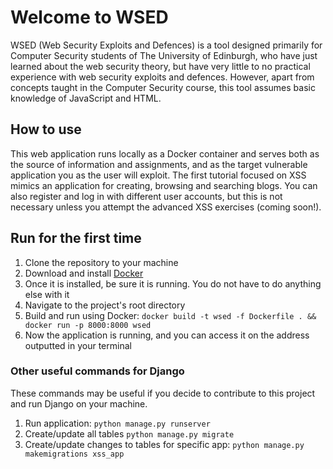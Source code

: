 # Welcome to WSED
WSED (Web Security Exploits and Defences) is a tool designed primarily for Computer Security students of The University of Edinburgh, who have just learned about the web security theory, but have very little to no practical experience with web security exploits and defences. However, apart from concepts taught in the Computer Security course, this tool assumes basic knowledge of JavaScript and HTML.

## How to use
This web application runs locally as a Docker container and serves both as the source of information and assignments, and as the target vulnerable application you as the user will exploit. The first tutorial focused on XSS mimics an application for creating, browsing and searching blogs. You can also register and log in with different user accounts, but this is not necessary unless you attempt the advanced XSS exercises (coming soon!).

## Run for the first time
1. Clone the repository to your machine
2. Download and install [Docker](https://www.docker.com/get-started/)
3. Once it is installed, be sure it is running. You do not have to do anything else with it
4. Navigate to the project's root directory
5. Build and run using Docker: ```docker build -t wsed -f Dockerfile . && docker run -p 8000:8000 wsed```
6. Now the application is running, and you can access it on the address outputted in your terminal

### Other useful commands for Django
These commands may be useful if you decide to contribute to this project and run Django on your machine.
1. Run application: ```python manage.py runserver```
2. Create/update all tables ```python manage.py migrate```
3. Create/update changes to tables for specific app: ```python manage.py makemigrations xss_app```

